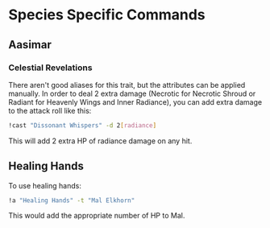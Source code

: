 # Species Specific Commands

## Aasimar
### Celestial Revelations
There aren't good aliases for this trait, but the attributes can be applied manually. In order to deal 2 extra damage (Necrotic for Necrotic Shroud or Radiant for Heavenly Wings and Inner Radiance), you can add extra damage to the attack roll like this:

```sh
!cast "Dissonant Whispers" -d 2[radiance]
```
This will add 2 extra HP of radiance damage on any hit.

## Healing Hands
To use healing hands:
```sh
!a "Healing Hands" -t "Mal Elkhorn"
```
This would add the appropriate number of HP to Mal.